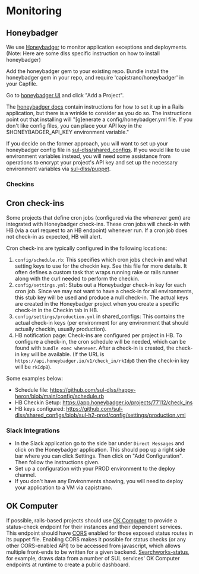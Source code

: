 # Monitoring

## Honeybadger
We use [Honeybadger](https://www.honeybadger.io/) to monitor application exceptions and deployments. (Note: Here are some dlss specific instruction on how to install honeybadger)

Add the honeybadger gem to your existing repo. Bundle install the honeybadger gem in your repo, and require 'capistrano/honeybadger' in your Capfile.

Go to [honeybadger UI](https://app.honeybadger.io/projects) and click "Add a Project".

The [honeybadger docs](https://docs.honeybadger.io/ruby/integration-guides/rails-exception-tracking.html) contain instructions for how to set it up in a Rails application, but there is a wrinkle to consider as you do so. The instructions point out that installing will "[g]enerate a config/honeybadger.yml file. If you don't like config files, you can place your API key in the $HONEYBADGER_API_KEY environment variable."

If you decide on the former approach, you will want to set up your honeybadger config file in [sul-dlss/shared_configs](https://github.com/sul-dlss/shared_configs). If you would like to use environment variables instead, you will need some assistance from operations to encrypt your project's API key and set up the necessary environment variables via [sul-dlss/puppet](https://github.com/sul-dlss/puppet).

### Checkins

## Cron check-ins

Some projects that define cron jobs (configured via the whenever gem) are integrated with Honeybadger check-ins. These cron jobs will check-in with HB (via a curl request to an HB endpoint) whenever run. If a cron job does not check-in as expected, HB will alert.

Cron check-ins are typically configured in the following locations:
1. `config/schedule.rb`: This specifies which cron jobs check-in and what setting keys to use for the checkin key. See this file for more details.  It often defines a custom task that wraps running rake or rails runner along with the curl needed to perform the checkin.
2. `config/settings.yml`: Stubs out a Honeybadger check-in key for each cron job. Since we may not want to have a check-in for all environments, this stub key will be used and produce a null check-in.  The actual keys are created in the Honeybadger project when you create a specific check-in in the Checkin tab in HB.
3. `config/settings/production.yml` in shared_configs: This contains the actual check-in keys (per environment for any environment that should actually checkin, usually production).
4. HB notification page: Check-ins are configured per project in HB. To configure a check-in, the cron schedule will be needed, which can be found with `bundle exec whenever`. After a check-in is created, the check-in key will be available. (If the URL is `https://api.honeybadger.io/v1/check_in/rkIdpB` then the check-in key will be `rkIdpB`).

Some examples below:
- Schedule file:  https://github.com/sul-dlss/happy-heron/blob/main/config/schedule.rb
- HB Checkin Setup: https://app.honeybadger.io/projects/77112/check_ins
- HB keys configured: https://github.com/sul-dlss/shared_configs/blob/sul-h2-prod/config/settings/production.yml

### Slack Integrations

- In the Slack application go to the side bar under `Direct Messages` and click on the Honeybadger application. This should pop up a right side bar where you can click Settings. Then click on "Add Configuration". Then follow the instructions given.
- Set up a configuration with your PROD environment to the deploy channel.
- If you don't have any Environments showing, you will need to deploy your application to a VM via capistrano.

## OK Computer
If possible, rails-based projects should use [OK Computer](https://github.com/sportngin/okcomputer) to provide a status-check endpoint for their instances and their dependent services. This endpoint should have [CORS](https://developer.mozilla.org/en-US/docs/Web/HTTP/CORS) enabled for those exposed status routes in its puppet file. Enabling CORS makes it possible for status checks (or any other CORS-enabled API) to be accessed from javascript, which allows multiple front-ends to be written for a given backend. [Searchworks-status](https://sul-dlss.github.io/searchworks-status/), for example, draws data from a number of SUL services' OK Computer endpoints at runtime to create a public dashboard.
